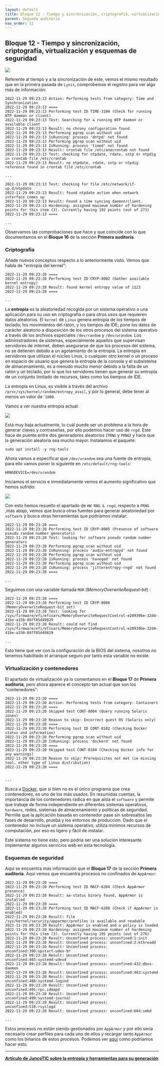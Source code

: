 ```yaml
---
layout: default
title: Bloque 12 - Tiempo y sincronización, criptografía, virtualización y esquemas de seguridad
parent: Segunda auditoría
nav_order: 12
---
```


## Bloque 12 - Tiempo y sincronización, criptografía, virtualización y esquemas de seguridad

<img src="https://raw.githubusercontent.com/crivmar/crivmar-lynis.github.io/main/assets/images/72.png"/>

Referente al tiempo y a la sincronización de este, vemos el mismo resultado que en la primera pasada de `Lynis`, comprobemos el registro para ver algo más de información:

~~~
2022-11-29 09:23:13 Action: Performing tests from category: Time and Synchronization
2022-11-29 09:23:13 ====
2022-11-29 09:23:13 Performing test ID TIME-3104 (Check for running NTP daemon or client)
2022-11-29 09:23:13 Test: Searching for a running NTP daemon or available client
2022-11-29 09:23:13 Result: no chrony configuration found
2022-11-29 09:23:13 Performing pgrep scan without uid
2022-11-29 09:23:13 IsRunning: process 'dntpd' not found
2022-11-29 09:23:13 Performing pgrep scan without uid
2022-11-29 09:23:13 IsRunning: process 'timed' not found
2022-11-29 09:23:13 Result: crontab file /etc/anacrontab not found
2022-11-29 09:23:13 Test: checking for ntpdate, rdate, sntp or ntpdig in crontab file /etc/crontab
2022-11-29 09:23:13 Result: no ntpdate, rdate, sntp or ntpdig reference found in crontab file /etc/crontab

...

2022-11-29 09:23:13 Test: checking for file /etc/network/if-up.d/ntpdate
2022-11-29 09:23:13 Result: found ntpdate action when network interface comes up
2022-11-29 09:23:13 Result: Found a time syncing daemon/client.
2022-11-29 09:23:13 Hardening: assigned maximum number of hardening points for this item (3). Currently having 192 points (out of 273)
2022-11-29 09:23:13 ====

...
~~~

Observamos las comprobaciones que hace y que coincide con lo que documentamos en el **Bloque 16**  de la sección **Primera auditoría**.


### Criptografía

Añade nuevos conceptos respecto a lo anteriormente visto. Vemos que habla de "entropía del kernel":

~~~
2022-11-29 09:23:20 ====
2022-11-29 09:23:20 Performing test ID CRYP-8002 (Gather available kernel entropy)
2022-11-29 09:23:20 Result: found kernel entropy value of 1123
2022-11-29 09:23:20 ====

...
~~~

La **entropía** es la aleatoriedad recogida por un sistema operativo o una aplicación para su uso en criptografía o para otros usos que requieren datos aleatorios. El `kernel` de `Linux` genera entropía de los tiempos de teclado, los movimientos del ratón, y los tiempos de IDE; pone los datos de carácter aleatorio a disposición de los otros procesos del sistema operativo a través de los archivos especiales `/dev/random` y `/dev/urandom`. 
Los administradores de sistemas, especialmente aquellos que supervisan servidores de internet, deben asegurarse de que los procesos del sistema, no se detienen debido a un agotamiento de la entropía. La entropía en servidores que utilizan el núcleo Linux, o cualquier otro kernel o un proceso en espacio de usuario que genera la entropía de la consola y el subsistema de almacenamiento, es a menudo mucho menor debido a la falta de un ratón y un teclado, por lo que los servidores tienen que generar su entropía de un conjunto limitado de recursos, tales como los tiempos de IDE.

La entropía en Linux, es visible a través del archivo `/proc/sys/kernel/random/entropy_avail`, y por lo general, debe tener al menos un valor de ´`1000`.

Vamos a ver nuestra entropía actual:

<img src="https://raw.githubusercontent.com/crivmar/crivmar-lynis.github.io/main/assets/images/73png"/>

Está muy baja actualmente, lo cuál puede ser un problema a la hora de generar claves y contraseñas, por ello podemos hacer uso de `rngd`. Este hace de puente entre dos generadores aleatorios (`TRNG` y `PRNG`) y hace que la generación aleatoria sea mucho mayor. Instalamos el paquete:

~~~
sudo apt install -y rng-tools
~~~

Ahora vamos a especificar que `/dev/urandom` sea una fuente de entropía, para ello vamos poner lo siguiente en `/etc/default/rng-tools`:

~~~
HRNGDEVICE=/dev/urandom
~~~

Iniciamos el servicio e inmediatamente vemos el aumento significativo que hemos sufrido:

<img src="https://raw.githubusercontent.com/crivmar/crivmar-lynis.github.io/main/assets/images/74png"/>

Con esto hemos resuelto el apartado de `HW RNG & rngd`, respecto a `PRNG` ,más abajo, vemos que busca otras fuentes para generar aleatoriedad por `software` y busca otras herramientas que podríamos instalar:

~~~
2022-11-29 09:23:20 ====
2022-11-29 09:23:20 Performing test ID CRYP-8005 (Presence of software pseudo random number generators)
2022-11-29 09:23:20 Test: looking for software pseudo random number generators
2022-11-29 09:23:20 Performing pgrep scan without uid
2022-11-29 09:23:20 IsRunning: process 'audio-entropyd' not found
2022-11-29 09:23:20 Performing pgrep scan without uid
2022-11-29 09:23:20 IsRunning: process 'haveged' not found
2022-11-29 09:23:20 Performing pgrep scan without uid
2022-11-29 09:23:20 IsRunning: process 'jitterentropy-rngd' not found
2022-11-29 09:23:20 ====

...
~~~

Seguimos con una variable llamada `MOR` (*MemoryOverwriteRequest-bit*) :

~~~
2022-11-29 09:23:20 ====
2022-11-29 09:23:20 Performing test ID CRYP-8006 (MemoryOverwriteRequest-bit set)
2022-11-29 09:23:20 Test: looking for /sys/firmware/efi/efivars/MemoryOverwriteRequestControl-e20939be-32d4-41be-a150-897f85d49829
2022-11-29 09:23:20 Result: could not find /sys/firmware/efi/efivars/MemoryOverwriteRequestControl-e20939be-32d4-41be-a150-897f85d49829

...
~~~

Esto tiene que ver con la configuración de la BIOS del sistema, nosotros no tenemos habilitado el arranque seguro por tanto esta variable no existe.


### Virtualización y contenedores

El apartado de virtualización ya lo comentamos en el **Bloque 17** de **Primera auditoría**, pero ahora aparece el concepto tan actual que son los "contenedores":

~~~
2022-11-29 09:23:20 ====
2022-11-29 09:23:20 Action: Performing tests from category: Containers
2022-11-29 09:23:20 ====
2022-11-29 09:23:20 Skipped test CONT-8004 (Query running Solaris zones)
2022-11-29 09:23:20 Reason to skip: Incorrect guest OS (Solaris only)
2022-11-29 09:23:20 ====
2022-11-29 09:23:20 Performing test ID CONT-8102 (Checking Docker status and information)
2022-11-29 09:23:20 Performing pgrep scan without uid
2022-11-29 09:23:20 IsRunning: process 'dockerd' not found
2022-11-29 09:23:20 ====
2022-11-29 09:23:20 Skipped test CONT-8104 (Checking Docker info for any warnings)
2022-11-29 09:23:20 Reason to skip: Prerequisites not met (ie missing tool, other type of Linux distribution)
2022-11-29 09:23:20 ====


...
~~~

Busca a [Docker](https://es.wikipedia.org/wiki/Docker_(software)), que si bien no es el único programa que crea contenedores, es uno de los más usados. En resumidas cuentas, la importancia de los contenedores radica en que aísla el `software` y permite que trabaje de forma independiente en diferentes sistemas operativos, `hardware`, redes, sistemas de almacenamiento y políticas de seguridad. Permite que la aplicación basada en contenedor pase sin sobresaltos las fases de desarrollo, prueba y los entornos de producción. Dado que el contenedor no incluye un sistema operativo, utiliza mínimos recursos de computación, por eso es ligero y fácil de instalar. 

Este sistema no tiene esto, pero podría ser una solución interesante implementar algunos servicios web en esta tecnología.


### Esquemas de seguridad

Aquí se encuentra más información que el **Bloque 17** de la sección **Primera auditoría**. Aquí vemos que encuentra procesos no confinados de `AppArmor`:

~~~
2022-11-29 09:23:20 ====
2022-11-29 09:23:20 Performing test ID MACF-6204 (Check AppArmor presence)
2022-11-29 09:23:20 Result: aa-status binary found, AppArmor is installed
2022-11-29 09:23:20 ====
2022-11-29 09:23:20 Performing test ID MACF-6208 (Check if AppArmor is enabled)
2022-11-29 09:23:20 Result: file /sys/kernel/security/apparmor/profiles is available and readable
2022-11-29 09:23:20 Result: AppArmor is enabled and a policy is loaded
2022-11-29 09:23:20 Hardening: assigned maximum number of hardening points for this item (3). Currently having 195 points (out of 276)
2022-11-29 09:23:20 Result: Unconfined process: unconfined:1:init
2022-11-29 09:23:20 Result: Unconfined process: unconfined:2:kthreadd
2022-11-29 09:23:20 Result: Unconfined process: unconfined:390:upstart-udev-br
2022-11-29 09:23:20 Result: Unconfined process: unconfined:403:systemd-udevd
2022-11-29 09:23:20 Result: Unconfined process: unconfined:432:dbus-daemon
2022-11-29 09:23:20 Result: Unconfined process: unconfined:463:systemd
2022-11-29 09:23:20 Result: Unconfined process: unconfined:488:systemd-logind
2022-11-29 09:23:20 Result: Unconfined process: unconfined:491:rpc.idmapd
2022-11-29 09:23:20 Result: Unconfined process: unconfined:499:systemd-journal
2022-11-29 09:23:20 Result: Unconfined process: unconfined:510:rsyslogd
2022-11-29 09:23:20 Result: Unconfined process: unconfined:604:smbd

...
~~~

Estos procesos no están siendo gestionados por `AppArmor` y por ello sería necesario crear perfiles para cada uno de ellos y recargar tanto `AppArmor` como los binarios de estos procesos. Podemos ver [aquí](https://ciksiti.com/es/chapters/565-apparmor-profiles-on-ubuntu--linux-hint) como podríamos hacer esto.


---

**[Artículo de JuncoTIC sobre la entropía y herramientas para su generación](https://juncotic.com/entropia-generadores-aleatorios/)**